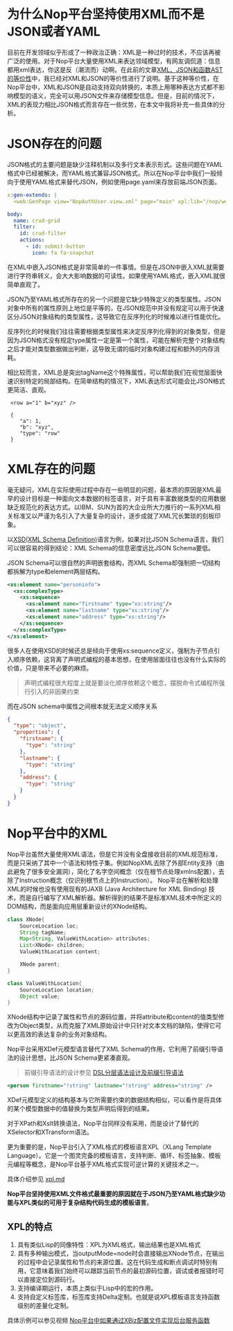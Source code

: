 # 为什么Nop平台坚持使用XML而不是JSON或者YAML

目前在开发领域似乎形成了一种政治正确：XML是一种过时的技术，不应该再被广泛的使用。对于Nop平台大量使用XML来表达领域模型，有网友调侃道：信息都用xml表达，你这是反（潮流而）动啊。在此前的文章[XML、JSON和函数AST的等价性](https://zhuanlan.zhihu.com/p/554294376)中，我已经对XML和JSON的等价性进行了说明。基于这种等价性，在Nop平台中，XML和JSON是自动支持双向转换的，本质上用哪种表达方式都不影响模型的语义，完全可以用JSON文件来存储模型信息。但是，目前的情况下，XML的表现力相比JSON格式而言存在一些优势，在本文中我将补充一些具体的分析。

# JSON存在的问题

JSON格式的主要问题是缺少注释机制以及多行文本表示形式。这些问题在YAML格式中已经被解决，而YAML格式兼容JSON格式。所以在Nop平台中我们一般倾向于使用YAML格式来替代JSON，例如使用page.yaml来存放前端JSON页面。

````yaml
x:gen-extends: |
  <web:GenPage view="NopAuthUser.view.xml" page="main" xpl:lib="/nop/web/xlib/web.xlib" />

body:
  name: crud-grid
  filter:
    id: crud-filter
    actions:
      - id: submit-button
        icon: fa fa-snapchat
````

在XML中嵌入JSON格式是非常简单的一件事情。但是在JSON中嵌入XML就需要进行字符串转义，会大大影响数据的可读性。如果使用YAML格式，嵌入XML就很简单直观了。

JSON乃至YAML格式所存在的另一个问题是它缺少特殊定义的类型属性。JSON对象中所有的属性原则上地位是平等的，在JSON规范中并没有规定可以用于快速区分JSON对象结构的类型属性，这导致它在反序列化的时候难以进行性能优化。

反序列化的时候我们往往需要根据类型属性来决定反序列化得到的对象类型，但是因为JSON格式没有规定type属性一定是第一个属性，可能在解析完整个对象结构之后才能对类型数据做出判断，这导致无谓的临时对象构建过程和额外的内存消耗。


相比较而言，XML总是突出tagName这个特殊属性，可以帮助我们在视觉层面快速识别特定的局部结构。在简单结构的情况下，XML表达形式可能会比JSON格式更简洁、直观。

````
 <row a="1" b="xyz" />

 {
 	"a": 1,
 	"b": "xyz",
 	"type": "row"
 }
````

# XML存在的问题

毫无疑问，XML在实际使用过程中存在一些明显的问题，最本质的原因是XML最早的设计目标是一种面向文本数据的标签语言，对于具有丰富数据类型的应用数据缺乏规范化的表达方式。以IBM、SUN为首的大企业所大力推行的一系列XML相关标准又以严谨为名引入了大量复杂的设计，逐步成就了XML冗长繁琐的刻板印象。

以[XSD(XML Schema Definition)](https://www.w3school.com.cn/schema/schema_intro.asp)语言为例，如果对比JSON Schema语言，我们可以很容易的得到结论：XML Schema的信息密度远比JSON Schema要低。

JSON Schema可以很自然的声明嵌套结构，而XML Schema却强制把一切结构都拆解为type和element两层结构。

```xml
<xs:element name="personinfo">
  <xs:complexType>
    <xs:sequence>
      <xs:element name="firstname" type="xs:string"/>
      <xs:element name="lastname" type="xs:string"/>
      <xs:element name="address" type="xs:string"/>
    </xs:sequence>
  </xs:complexType>
</xs:element>
```

很多人在使用XSD的时候还总是倾向于使用xs:sequence定义，强制为子节点引入顺序依赖，这背离了声明式编程的基本思想，在使用层面往往也没有什么实际的价值，只是带来不必要的麻烦。

> 声明式编程很大程度上就是要淡化顺序依赖这个概念，摆脱命令式编程所强行引入的非因果约束

而在JSON schema中属性之间根本就无法定义顺序关系

```json
{
  "type": "object",
  "properties": {
    "firstname": {
      "type": "string"
    },
    "lastname": {
      "type": "string"
    },
    "address": {
      "type": "string"
    }
  }
}
```

# Nop平台中的XML

Nop平台虽然大量使用XML语法，但是它并没有全盘接收目前的XML规范标准，而是只采纳了其中一个语法和特性子集。例如NopXML去除了外部Entity支持（由此避免了很多安全漏洞），简化了名字空间概念（仅在根节点处理xmlns配置），去除了Instruction概念（仅识别根节点上的Instruction）。 Nop平台在解析和处理XML的时候也没有使用现有的JAXB (Java Architecture for XML Binding) 技术，而是自行编写了XML解析器。解析得到的结果不是标准XML技术中所定义的DOM结构，而是面向应用层重新设计的XNode结构。

```java
class XNode{
	SourceLocation loc;
	String tagName;
	Map<String, ValueWithLocation> attributes;
	List<XNode> children;
	ValueWithLocation content;

	XNode parent;
}

class ValueWithLocation{
	SourceLocation location;
	Object value;
}
```

XNode结构中记录了属性和节点的源码位置，并将attribute和content的值类型修改为Object类型，从而克服了XML原始设计中只针对文本文档的缺陷，使得它可以更高效的表达复杂的业务对象结构。

Nop平台采用XDef元模型语言替代了XML Schema的作用，它利用了前缀引导语法的设计思想，比JSON Schema更紧凑直观。

> 前缀引导语法的设计参见 [DSL分层语法设计及前缀引导语法](https://zhuanlan.zhihu.com/p/548314138)

```xml
<person firstname="!string" lastname="!string" address="string" />
```

XDef元模型定义的结构基本与它所需要约束的数据结构相似，可以看作是将具体的某个模型数据中的值替换为类型声明后得到的结果。

对于XPath和Xslt转换语法，Nop平台同样没有采用，而是设计了替代的XSelector和XTransform语法。

更为重要的是，Nop平台引入了XML格式的模板语言XPL（XLang Template Language）。它是一个图灵完备的模板语言，支持判断、循环、标签抽象、模板元编程等概念，是Nop平台基于XML格式实现可逆计算的关键技术之一。

具体介绍参见 [xpl.md](https://gitee.com/canonical-entropy/nop-entropy/blob/master/docs/dev-guide/xlang/xpl.md)

**Nop平台坚持使用XML文件格式最重要的原因就在于JSON乃至YAML格式缺少功能与XPL类似的可用于复杂结构代码生成的模板语言**。

## XPL的特点

1. 具有类似Lisp的同像特性：XPL为XML格式，输出结果也是XML格式
2. 具有多种输出模式，当outputMode=node时会直接输出XNode节点，在输出的过程中会记录属性和节点的来源位置。这在代码生成和断点调试时特别有用，它意味着我们始终可以跟踪当前节点的最初源码位置，调试或者报错时可以直接定位到源码行。
3. 支持编译期运行，本质上类似于Lisp中的宏的作用。
4. 支持自定义标签库，标签库支持Delta定制。也就是说XPL模板语言支持函数级别的差量化定制。

具体示例可以参见视频 [Nop平台中如果通过XBiz配置文件实现后台服务函数](Nop平台中如果通过XBiz配置文件实现后台服务函数)